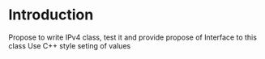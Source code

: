 # Introduction

Propose to write IPv4 class, test it and provide propose of Interface to this class
Use C++ style seting of values